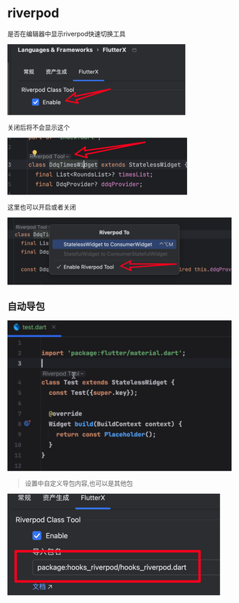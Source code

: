 # riverpod

是否在编辑器中显示riverpod快速切换工具


![image_s_r_1.png](../../assets/images/image_s_r_1.png)


关闭后将不会显示这个

![image_s_r_2.png](../../assets/images/image_s_r_2.png)


这里也可以开启或者关闭

![image_s_r_3.png](../../assets/images/image_s_r_3.png)


## 自动导包

![Kapture_2024-10-30_at_11.24.11.gif](../../assets/gif/Kapture_2024-10-30_at_11.24.11.gif)

> 设置中自定义导包内容,也可以是其他包

![image_s_r_4.png](../../assets/images/image_s_r_4.png)
